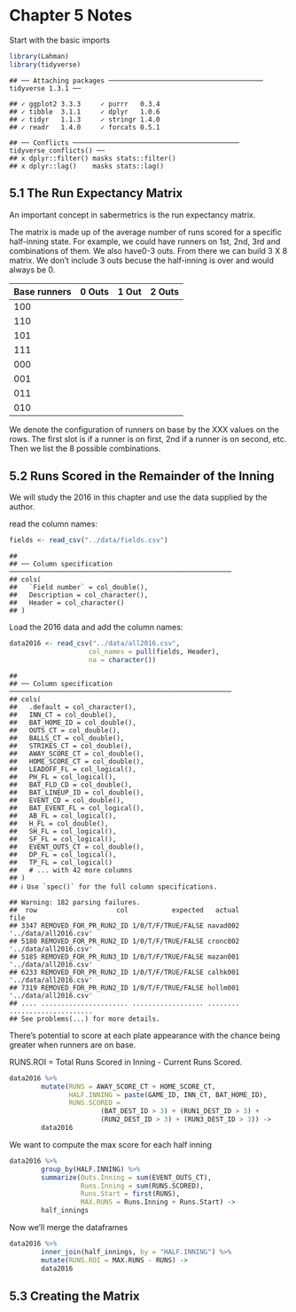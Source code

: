 Chapter 5 Notes
================

Start with the basic imports

``` r
library(Lahman)
library(tidyverse)
```

    ## ── Attaching packages ─────────────────────────────────────── tidyverse 1.3.1 ──

    ## ✓ ggplot2 3.3.3     ✓ purrr   0.3.4
    ## ✓ tibble  3.1.1     ✓ dplyr   1.0.6
    ## ✓ tidyr   1.1.3     ✓ stringr 1.4.0
    ## ✓ readr   1.4.0     ✓ forcats 0.5.1

    ## ── Conflicts ────────────────────────────────────────── tidyverse_conflicts() ──
    ## x dplyr::filter() masks stats::filter()
    ## x dplyr::lag()    masks stats::lag()

## 5.1 The Run Expectancy Matrix

An important concept in sabermetrics is the run expectancy matrix.

The matrix is made up of the average number of runs scored for a
specific half-inning state. For example, we could have runners on 1st,
2nd, 3rd and combinations of them. We also have0-3 outs. From there we
can build 3 X 8 matrix. We don’t include 3 outs becuse the half-inning
is over and would always be 0.

| Base runners | 0 Outs | 1 Out | 2 Outs |
|--------------|--------|-------|--------|
| 100          |        |       |        |
| 110          |        |       |        |
| 101          |        |       |        |
| 111          |        |       |        |
| 000          |        |       |        |
| 001          |        |       |        |
| 011          |        |       |        |
| 010          |        |       |        |

We denote the configuration of runners on base by the XXX values on the
rows. The first slot is if a runner is on first, 2nd if a runner is on
second, etc. Then we list the 8 possible combinations.

## 5.2 Runs Scored in the Remainder of the Inning

We will study the 2016 in this chapter and use the data supplied by the
author.

read the column names:

``` r
fields <- read_csv("../data/fields.csv")
```

    ## 
    ## ── Column specification ────────────────────────────────────────────────────────
    ## cols(
    ##   `Field number` = col_double(),
    ##   Description = col_character(),
    ##   Header = col_character()
    ## )

Load the 2016 data and add the column names:

``` r
data2016 <- read_csv("../data/all2016.csv",
                    col_names = pull(fields, Header),
                    na = character())
```

    ## 
    ## ── Column specification ────────────────────────────────────────────────────────
    ## cols(
    ##   .default = col_character(),
    ##   INN_CT = col_double(),
    ##   BAT_HOME_ID = col_double(),
    ##   OUTS_CT = col_double(),
    ##   BALLS_CT = col_double(),
    ##   STRIKES_CT = col_double(),
    ##   AWAY_SCORE_CT = col_double(),
    ##   HOME_SCORE_CT = col_double(),
    ##   LEADOFF_FL = col_logical(),
    ##   PH_FL = col_logical(),
    ##   BAT_FLD_CD = col_double(),
    ##   BAT_LINEUP_ID = col_double(),
    ##   EVENT_CD = col_double(),
    ##   BAT_EVENT_FL = col_logical(),
    ##   AB_FL = col_logical(),
    ##   H_FL = col_double(),
    ##   SH_FL = col_logical(),
    ##   SF_FL = col_logical(),
    ##   EVENT_OUTS_CT = col_double(),
    ##   DP_FL = col_logical(),
    ##   TP_FL = col_logical()
    ##   # ... with 42 more columns
    ## )
    ## ℹ Use `spec()` for the full column specifications.

    ## Warning: 182 parsing failures.
    ##  row                    col           expected   actual                  file
    ## 3347 REMOVED_FOR_PR_RUN2_ID 1/0/T/F/TRUE/FALSE navad002 '../data/all2016.csv'
    ## 5180 REMOVED_FOR_PR_RUN2_ID 1/0/T/F/TRUE/FALSE cronc002 '../data/all2016.csv'
    ## 5185 REMOVED_FOR_PR_RUN3_ID 1/0/T/F/TRUE/FALSE mazan001 '../data/all2016.csv'
    ## 6233 REMOVED_FOR_PR_RUN2_ID 1/0/T/F/TRUE/FALSE calhk001 '../data/all2016.csv'
    ## 7319 REMOVED_FOR_PR_RUN2_ID 1/0/T/F/TRUE/FALSE hollm001 '../data/all2016.csv'
    ## .... ...................... .................. ........ .....................
    ## See problems(...) for more details.

There’s potential to score at each plate appearance with the chance
being greater when runners are on base.

RUNS.ROI = Total Runs Scored in Inning - Current Runs Scored.

``` r
data2016 %>%
        mutate(RUNS = AWAY_SCORE_CT + HOME_SCORE_CT,
               HALF.INNING = paste(GAME_ID, INN_CT, BAT_HOME_ID),
               RUNS.SCORED =
                       (BAT_DEST_ID > 3) + (RUN1_DEST_ID > 3) +
                       (RUN2_DEST_ID > 3) + (RUN3_DEST_ID > 3)) ->
        data2016
```

We want to compute the max score for each half inning

``` r
data2016 %>%
        group_by(HALF.INNING) %>%
        summarize(Outs.Inning = sum(EVENT_OUTS_CT),
                  Runs.Inning = sum(RUNS.SCORED),
                  Runs.Start = first(RUNS),
                  MAX.RUNS = Runs.Inning + Runs.Start) ->
        half_innings
```

Now we’ll merge the dataframes

``` r
data2016 %>%
        inner_join(half_innings, by = "HALF.INNING") %>%
        mutate(RUNS.ROI = MAX.RUNS - RUNS) ->
        data2016
```

## 5.3 Creating the Matrix
